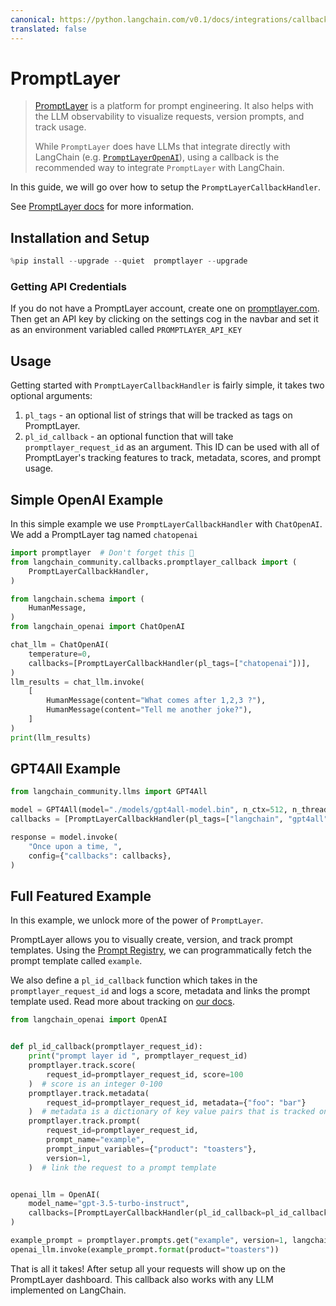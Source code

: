 ```yaml
---
canonical: https://python.langchain.com/v0.1/docs/integrations/callbacks/promptlayer
translated: false
---
```


# PromptLayer

>[PromptLayer](https://docs.promptlayer.com/introduction) is a platform for prompt engineering. It also helps with the LLM observability to visualize requests, version prompts, and track usage.
>
>While `PromptLayer` does have LLMs that integrate directly with LangChain (e.g. [`PromptLayerOpenAI`](/docs/integrations/llms/promptlayer_openai)), using a callback is the recommended way to integrate `PromptLayer` with LangChain.

In this guide, we will go over how to setup the `PromptLayerCallbackHandler`.

See [PromptLayer docs](https://docs.promptlayer.com/languages/langchain) for more information.

## Installation and Setup

```python
%pip install --upgrade --quiet  promptlayer --upgrade
```

### Getting API Credentials

If you do not have a PromptLayer account, create one on [promptlayer.com](https://www.promptlayer.com). Then get an API key by clicking on the settings cog in the navbar and
set it as an environment variabled called `PROMPTLAYER_API_KEY`

## Usage

Getting started with `PromptLayerCallbackHandler` is fairly simple, it takes two optional arguments:
1. `pl_tags` - an optional list of strings that will be tracked as tags on PromptLayer.
2. `pl_id_callback` - an optional function that will take `promptlayer_request_id` as an argument. This ID can be used with all of PromptLayer's tracking features to track, metadata, scores, and prompt usage.

## Simple OpenAI Example

In this simple example we use `PromptLayerCallbackHandler` with `ChatOpenAI`. We add a PromptLayer tag named `chatopenai`

```python
import promptlayer  # Don't forget this 🍰
from langchain_community.callbacks.promptlayer_callback import (
    PromptLayerCallbackHandler,
)
```

```python
from langchain.schema import (
    HumanMessage,
)
from langchain_openai import ChatOpenAI

chat_llm = ChatOpenAI(
    temperature=0,
    callbacks=[PromptLayerCallbackHandler(pl_tags=["chatopenai"])],
)
llm_results = chat_llm.invoke(
    [
        HumanMessage(content="What comes after 1,2,3 ?"),
        HumanMessage(content="Tell me another joke?"),
    ]
)
print(llm_results)
```

## GPT4All Example

```python
from langchain_community.llms import GPT4All

model = GPT4All(model="./models/gpt4all-model.bin", n_ctx=512, n_threads=8)
callbacks = [PromptLayerCallbackHandler(pl_tags=["langchain", "gpt4all"])]

response = model.invoke(
    "Once upon a time, ",
    config={"callbacks": callbacks},
)
```

## Full Featured Example

In this example, we unlock more of the power of `PromptLayer`.

PromptLayer allows you to visually create, version, and track prompt templates. Using the [Prompt Registry](https://docs.promptlayer.com/features/prompt-registry), we can programmatically fetch the prompt template called `example`.

We also define a `pl_id_callback` function which takes in the `promptlayer_request_id` and logs a score, metadata and links the prompt template used. Read more about tracking on [our docs](https://docs.promptlayer.com/features/prompt-history/request-id).

```python
from langchain_openai import OpenAI


def pl_id_callback(promptlayer_request_id):
    print("prompt layer id ", promptlayer_request_id)
    promptlayer.track.score(
        request_id=promptlayer_request_id, score=100
    )  # score is an integer 0-100
    promptlayer.track.metadata(
        request_id=promptlayer_request_id, metadata={"foo": "bar"}
    )  # metadata is a dictionary of key value pairs that is tracked on PromptLayer
    promptlayer.track.prompt(
        request_id=promptlayer_request_id,
        prompt_name="example",
        prompt_input_variables={"product": "toasters"},
        version=1,
    )  # link the request to a prompt template


openai_llm = OpenAI(
    model_name="gpt-3.5-turbo-instruct",
    callbacks=[PromptLayerCallbackHandler(pl_id_callback=pl_id_callback)],
)

example_prompt = promptlayer.prompts.get("example", version=1, langchain=True)
openai_llm.invoke(example_prompt.format(product="toasters"))
```

That is all it takes! After setup all your requests will show up on the PromptLayer dashboard.
This callback also works with any LLM implemented on LangChain.